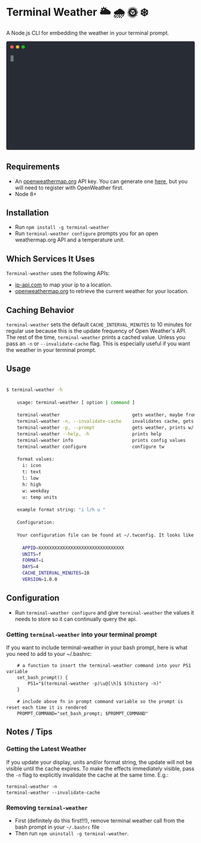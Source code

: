 # Terminal Weather 🌥 🌧 🌞 ❄️

A Node.js CLI for embedding the weather in your terminal prompt.

<img src="./assets/demo.svg">

## Requirements

+ An [openweathermap.org](http://openweathermap.org) API key. You can generate one [here](https://home.openweathermap.org/api_keys), but you will need to register with OpenWeather first.
+ Node 8+

## Installation

+ Run `npm install -g terminal-weather`
+ Run `terminal-weather configure` prompts you for an open weathermap.org API and a temperature unit.

## Which Services It Uses

`Terminal-weather` uses the following APIs:

+ [ip-api.com](http://ip-api.com) to map your ip to a location.
+ [openweathermap.org](http://openweathermap.org) to retrieve the current weather for your location.

## Caching Behavior

 `terminal-weather` sets the default `CACHE_INTERVAL_MINUTES` to 10 minutes for regular use because this is the update frequency of Open Weather's API. The rest of the time, `terminal-weather` prints a cached value.  Unless you pass an `-n` or `--invalidate-cache` flag. This is especially useful if you want the weather in your terminal prompt. 


## Usage

````bash

$ terminal-weather -h

    usage: terminal-weather [ option | command ]

    terminal-weather                           gets weather, maybe from cache, maybe from owm
    terminal-weather -n, --invalidate-cache    invalidates cache, gets weather
    terminal-weather -p, --prompt              gets weather, prints w/ no newline
    terminal-weather --help, -h                prints help
    terminal-weather info                      prints config values
    terminal-weather configure                 configure tw

    format values:
      i: icon
      t: text
      l: low
      h: high
      w: weekday
      u: temp units

    example format string: "i l/h u "

    Configuration:

    Your configuration file can be found at ~/.twconfig. It looks like this:

      APPID=XXXXXXXXXXXXXXXXXXXXXXXXXXXXXXXX
      UNITS=f
      FORMAT=i
      DAYS=4
      CACHE_INTERVAL_MINUTES=10
      VERSION=1.0.0

````

## Configuration

+ Run `terminal-weather configure` and give `terminal-weather` the values it needs to store so it can continually query the api.

### Getting `terminal-weather` into your terminal prompt

If you want to include terminal-weather in your bash prompt, here is what you need to add to your ~/.bashrc:

        # a function to insert the terminal-weather command into your PS1 variable
        set_bash_prompt() {
            PS1="$(terminal-weather -p)\u@[\h]$ $(history -n)"
        }

        # include above fn in prompt command variable so the prompt is reset each time it is rendered
        PROMPT_COMMAND="set_bash_prompt; $PROMPT_COMMAND"

## Notes / Tips

### Getting the Latest Weather

If you update your display, units and/or format string, the update will not be visible until the cache expires. To make the effects immediately visible, pass the `-n` flag to explicitly invalidate the cache at the same time. E.g.: 

    terminal-weather -n
    terminal-weather --invalidate-cache

### Removing `terminal-weather` 

+ First (definitely do this first!!!), remove terminal weather call from the bash prompt in your `~/.bashrc` file 
+ Then run `npm uninstall -g terminal-weather`.
